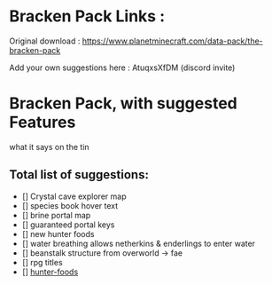 # Bracken Pack Links : 
Original download : https://www.planetminecraft.com/data-pack/the-bracken-pack

Add your own suggestions here : AtuqxsXfDM (discord invite)

# Bracken Pack, with suggested Features
what it says on the tin

## Total list of suggestions:
- [] Crystal cave explorer map
- [] species book hover text
- [] brine portal map
- [] guaranteed portal keys
- [] new hunter foods
- [] water breathing allows netherkins & enderlings to enter water
- [] beanstalk structure from overworld -> fae
- [] rpg titles 
- [] [hunter-foods](https://github.com/unholy-codeism/BPSuggestedFeatures/tree/hunter-foods)
